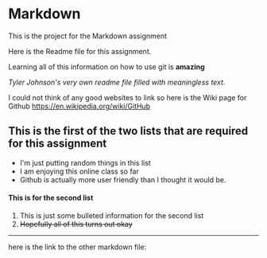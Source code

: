 # Markdown
This is the project for the Markdown assignment

Here is the Readme file for this assignment.

Learning all of this information on how to use git is **amazing**

*Tyler Johnson's very own readme file filled with meaningless text.*

I could not think of any good websites to link so here is the Wiki page for Github
<https://en.wikipedia.org/wiki/GitHub>


## This is the first of the two lists that are required for this assignment
* I'm just putting random things in this list
* I am enjoying this online class so far
* Github is actually more user friendly than I thought it would be.

#### This is for the second list
1. This is just some bulleted information for the second list
2. ~~Hopefully all of this turns out okay~~
---

here is the link to the other markdown file:
